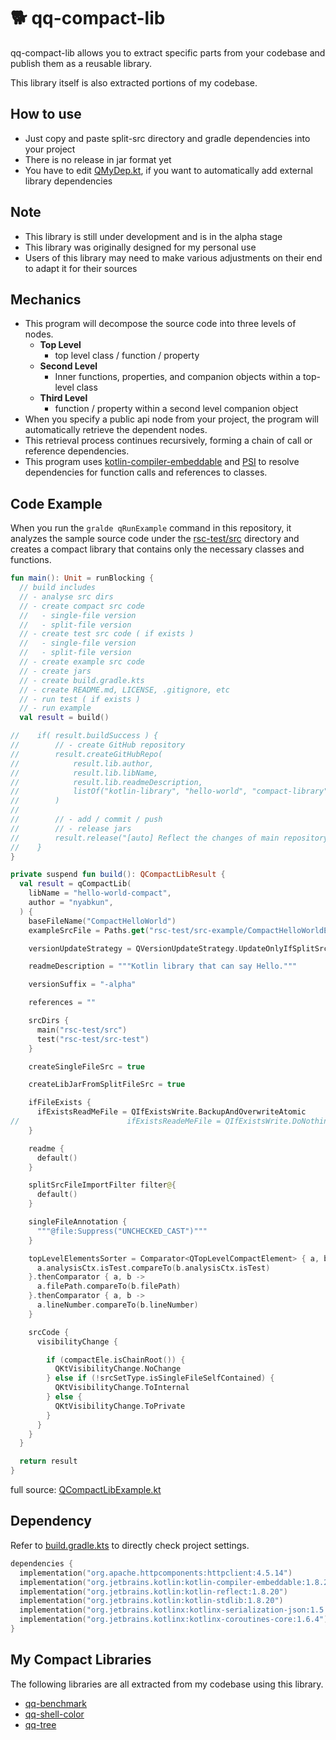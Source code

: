 # 🐕 qq-compact-lib

qq-compact-lib allows you to extract specific parts from your codebase and publish them as a reusable library.

This library itself is also extracted portions of my codebase.

## How to use
- Just copy and paste split-src directory and gradle dependencies into your project
- There is no release in jar format yet
- You have to edit [QMyDep.kt](src-split/nyab/conf/QMyDep.kt), if you want to automatically add external library dependencies

## Note
- This library is still under development and is in the alpha stage
- This library was originally designed for my personal use
- Users of this library may need to make various adjustments on their end to adapt it for their sources

## Mechanics
- This program will decompose the source code into three levels of nodes.
  - **Top Level**
    - top level class / function / property
  - **Second Level**
    - Inner functions, properties, and companion objects within a top-level class
  - **Third Level**
    - function / property within a second level companion object
- When you specify a public api node from your project, the program will automatically retrieve the dependent nodes.
- This retrieval process continues recursively, forming a chain of call or reference dependencies.
- This program uses [kotlin-compiler-embeddable](https://mvnrepository.com/artifact/org.jetbrains.kotlin/kotlin-compiler-embeddable) and [PSI](https://plugins.jetbrains.com/docs/intellij/psi.html) to resolve dependencies for function calls and references to classes.

## Code Example

When you run the `gralde qRunExample` command in this repository, it analyzes the sample source code under the [rsc-test/src](rsc-test/src) directory and creates a compact library that contains only the necessary classes and functions.

```kotlin
fun main(): Unit = runBlocking {
  // build includes
  // - analyse src dirs
  // - create compact src code
  //   - single-file version
  //   - split-file version
  // - create test src code ( if exists )
  //   - single-file version
  //   - split-file version
  // - create example src code
  // - create jars
  // - create build.gradle.kts
  // - create README.md, LICENSE, .gitignore, etc
  // - run test ( if exists )
  // - run example
  val result = build()

//    if( result.buildSuccess ) {
//        // - create GitHub repository
//        result.createGitHubRepo(
//            result.lib.author,
//            result.lib.libName,
//            result.lib.readmeDescription,
//            listOf("kotlin-library", "hello-world", "compact-library")
//        )
//
//        // - add / commit / push
//        // - release jars
//        result.release("[auto] Reflect the changes of main repository.")
//    }
}

private suspend fun build(): QCompactLibResult {
  val result = qCompactLib(
    libName = "hello-world-compact",
    author = "nyabkun",
  ) {
    baseFileName("CompactHelloWorld")
    exampleSrcFile = Paths.get("rsc-test/src-example/CompactHelloWorldExample.kt")

    versionUpdateStrategy = QVersionUpdateStrategy.UpdateOnlyIfSplitSrcHashChanged

    readmeDescription = """Kotlin library that can say Hello."""

    versionSuffix = "-alpha"

    references = ""

    srcDirs {
      main("rsc-test/src")
      test("rsc-test/src-test")
    }

    createSingleFileSrc = true

    createLibJarFromSplitFileSrc = true

    ifFileExists {
      ifExistsReadMeFile = QIfExistsWrite.BackupAndOverwriteAtomic
//                        ifExistsReadeMeFile = QIfExistsWrite.DoNothing
    }

    readme {
      default()
    }

    splitSrcFileImportFilter filter@{
      default()
    }

    singleFileAnnotation {
      """@file:Suppress("UNCHECKED_CAST")"""
    }

    topLevelElementsSorter = Comparator<QTopLevelCompactElement> { a, b ->
      a.analysisCtx.isTest.compareTo(b.analysisCtx.isTest)
    }.thenComparator { a, b ->
      a.filePath.compareTo(b.filePath)
    }.thenComparator { a, b ->
      a.lineNumber.compareTo(b.lineNumber)
    }

    srcCode {
      visibilityChange {

        if (compactEle.isChainRoot()) {
          QKtVisibilityChange.NoChange
        } else if (!srcSetType.isSingleFileSelfContained) {
          QKtVisibilityChange.ToInternal
        } else {
          QKtVisibilityChange.ToPrivate
        }
      }
    }
  }

  return result
}
```

full source: [QCompactLibExample.kt](src-example/QCompactLibExample.kt)

## Dependency

Refer to [build.gradle.kts](build.gradle.kts) to directly check project settings.

```kotlin
dependencies {
  implementation("org.apache.httpcomponents:httpclient:4.5.14")
  implementation("org.jetbrains.kotlin:kotlin-compiler-embeddable:1.8.20")
  implementation("org.jetbrains.kotlin:kotlin-reflect:1.8.20")
  implementation("org.jetbrains.kotlin:kotlin-stdlib:1.8.20")
  implementation("org.jetbrains.kotlinx:kotlinx-serialization-json:1.5.0")
  implementation("org.jetbrains.kotlinx:kotlinx-coroutines-core:1.6.4")
}
```

## My Compact Libraries

The following libraries are all extracted from my codebase using this library.

- [qq-benchmark](https://github.com/nyabkun/qq-benchmark)
- [qq-shell-color](https://github.com/nyabkun/qq-shell-color)
- [qq-tree](https://github.com/nyabkun/qq-tree)